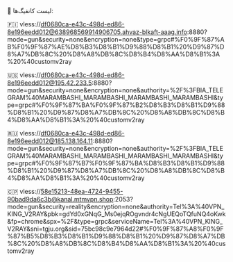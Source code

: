 🔹 لیست کانفیگ‌ها:

🇫🇮
vless://df0680ca-e43c-498d-ed86-8e196eedd012@638968569914906705.ahvaz-blkaft-aaag.info:8880?mode=gun&security=none&encryption=none&type=grpc#%F0%9F%87%AB%F0%9F%87%AE%D8%B3%D8%B1%D9%88%D8%B1%20%D9%87%D8%A7%DB%8C%20%D8%A8%DB%8C%D8%B4%D8%AA%D8%B1%3A%20%40customv2ray

🇺🇸
vless://df0680ca-e43c-498d-ed86-8e196eedd012@195.42.233.5:8880?mode=gun&security=none&encryption=none&authority=%2F%3FBIA_TELEGRAM%40MARAMBASHI_MARAMBASHI_MARAMBASHI_MARAMBASHI&type=grpc#%F0%9F%87%BA%F0%9F%87%B2%D8%B3%D8%B1%D9%88%D8%B1%20%D9%87%D8%A7%DB%8C%20%D8%A8%DB%8C%D8%B4%D8%AA%D8%B1%3A%20%40customv2ray


🇷🇺
vless://df0680ca-e43c-498d-ed86-8e196eedd012@185.138.164.11:8880?mode=gun&security=none&encryption=none&authority=%2F%3FBIA_TELEGRAM%40MARAMBASHI_MARAMBASHI_MARAMBASHI_MARAMBASHI&type=grpc#%F0%9F%87%B7%F0%9F%87%BA%D8%B3%D8%B1%D9%88%D8%B1%20%D9%87%D8%A7%DB%8C%20%D8%A8%DB%8C%D8%B4%D8%AA%D8%B1%3A%20%40customv2ray


🇨🇵
vless://58e15213-48ea-4724-9455-90bad9da6c3b@kanal.mtmvpn.shop:2053?mode=gun&security=reality&encryption=none&authority=Tel%3A%40VPN_KING_V2RAY&pbk=gdYd0xGNqG_Ms0ejqROgvndr4cNgUEQoTQfuNQ4oKwk&fp=chrome&spx=%2F&type=grpc&serviceName=Tel%3A%40VPN_KING_V2RAY&sni=tgju.org&sid=75bc98c9e7964d22#%F0%9F%87%A8%F0%9F%87%B5%D8%B3%D8%B1%D9%88%D8%B1%20%D9%87%D8%A7%DB%8C%20%D8%A8%DB%8C%D8%B4%D8%AA%D8%B1%3A%20%40customv2ray